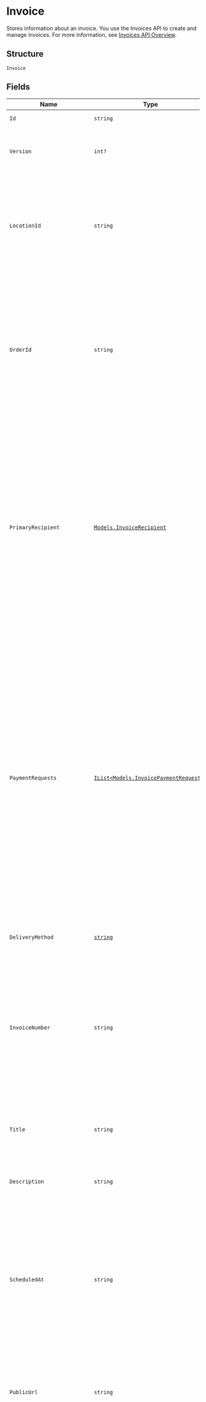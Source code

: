 
# Invoice

Stores information about an invoice. You use the Invoices API to create and manage
invoices. For more information, see [Invoices API Overview](https://developer.squareup.com/docs/invoices-api/overview).

## Structure

`Invoice`

## Fields

| Name | Type | Tags | Description |
|  --- | --- | --- | --- |
| `Id` | `string` | Optional | The Square-assigned ID of the invoice. |
| `Version` | `int?` | Optional | The Square-assigned version number, which is incremented each time an update is committed to the invoice. |
| `LocationId` | `string` | Optional | The ID of the location that this invoice is associated with.<br><br>If specified in a `CreateInvoice` request, the value must match the `location_id` of the associated order.<br>**Constraints**: *Minimum Length*: `1`, *Maximum Length*: `255` |
| `OrderId` | `string` | Optional | The ID of the [order](entity:Order) for which the invoice is created.<br>This field is required when creating an invoice, and the order must be in the `OPEN` state.<br><br>To view the line items and other information for the associated order, call the<br>[RetrieveOrder](api-endpoint:Orders-RetrieveOrder) endpoint using the order ID.<br>**Constraints**: *Minimum Length*: `1`, *Maximum Length*: `255` |
| `PrimaryRecipient` | [`Models.InvoiceRecipient`](../../doc/models/invoice-recipient.md) | Optional | Represents a snapshot of customer data. This object stores customer data that is displayed on the invoice<br>and that Square uses to deliver the invoice.<br><br>When you provide a customer ID for a draft invoice, Square retrieves the associated customer profile and populates<br>the remaining `InvoiceRecipient` fields. You cannot update these fields after the invoice is published.<br>Square updates the customer ID in response to a merge operation, but does not update other fields. |
| `PaymentRequests` | [`IList<Models.InvoicePaymentRequest>`](../../doc/models/invoice-payment-request.md) | Optional | The payment schedule for the invoice, represented by one or more payment requests that<br>define payment settings, such as amount due and due date. An invoice supports the following payment request combinations:<br><br>- One balance<br>- One deposit with one balance<br>- 2–12 installments<br>- One deposit with 2–12 installments<br><br>This field is required when creating an invoice. It must contain at least one payment request.<br>All payment requests for the invoice must equal the total order amount. For more information, see<br>[Configuring payment requests](https://developer.squareup.com/docs/invoices-api/create-publish-invoices#payment-requests).<br><br>Adding `INSTALLMENT` payment requests to an invoice requires an<br>[Invoices Plus subscription](https://developer.squareup.com/docs/invoices-api/overview#invoices-plus-subscription). |
| `DeliveryMethod` | [`string`](../../doc/models/invoice-delivery-method.md) | Optional | Indicates how Square delivers the [invoice](../../doc/models/invoice.md) to the customer. |
| `InvoiceNumber` | `string` | Optional | A user-friendly invoice number that is displayed on the invoice. The value is unique within a location.<br>If not provided when creating an invoice, Square assigns a value.<br>It increments from 1 and is padded with zeros making it 7 characters long<br>(for example, 0000001 and 0000002).<br>**Constraints**: *Minimum Length*: `1`, *Maximum Length*: `191` |
| `Title` | `string` | Optional | The title of the invoice, which is displayed on the invoice.<br>**Constraints**: *Minimum Length*: `1`, *Maximum Length*: `255` |
| `Description` | `string` | Optional | The description of the invoice, which is displayed on the invoice.<br>**Constraints**: *Minimum Length*: `1`, *Maximum Length*: `65536` |
| `ScheduledAt` | `string` | Optional | The timestamp when the invoice is scheduled for processing, in RFC 3339 format.<br>After the invoice is published, Square processes the invoice on the specified date,<br>according to the delivery method and payment request settings.<br><br>If the field is not set, Square processes the invoice immediately after it is published. |
| `PublicUrl` | `string` | Optional | The URL of the Square-hosted invoice page.<br>After you publish the invoice using the `PublishInvoice` endpoint, Square hosts the invoice<br>page and returns the page URL in the response. |
| `NextPaymentAmountMoney` | [`Models.Money`](../../doc/models/money.md) | Optional | Represents an amount of money. `Money` fields can be signed or unsigned.<br>Fields that do not explicitly define whether they are signed or unsigned are<br>considered unsigned and can only hold positive amounts. For signed fields, the<br>sign of the value indicates the purpose of the money transfer. See<br>[Working with Monetary Amounts](https://developer.squareup.com/docs/build-basics/working-with-monetary-amounts)<br>for more information. |
| `Status` | [`string`](../../doc/models/invoice-status.md) | Optional | Indicates the status of an invoice. |
| `Timezone` | `string` | Optional | The time zone used to interpret calendar dates on the invoice, such as `due_date`.<br>When an invoice is created, this field is set to the `timezone` specified for the seller<br>location. The value cannot be changed.<br><br>For example, a payment `due_date` of 2021-03-09 with a `timezone` of America/Los\_Angeles<br>becomes overdue at midnight on March 9 in America/Los\_Angeles (which equals a UTC timestamp<br>of 2021-03-10T08:00:00Z). |
| `CreatedAt` | `string` | Optional | The timestamp when the invoice was created, in RFC 3339 format. |
| `UpdatedAt` | `string` | Optional | The timestamp when the invoice was last updated, in RFC 3339 format. |
| `AcceptedPaymentMethods` | [`Models.InvoiceAcceptedPaymentMethods`](../../doc/models/invoice-accepted-payment-methods.md) | Optional | The payment methods that customers can use to pay an [invoice](../../doc/models/invoice.md) on the Square-hosted invoice payment page. |
| `CustomFields` | [`IList<Models.InvoiceCustomField>`](../../doc/models/invoice-custom-field.md) | Optional | Additional seller-defined fields that are displayed on the invoice. For more information, see<br>[Custom fields](https://developer.squareup.com/docs/invoices-api/overview#custom-fields).<br><br>Adding custom fields to an invoice requires an<br>[Invoices Plus subscription](https://developer.squareup.com/docs/invoices-api/overview#invoices-plus-subscription).<br><br>Max: 2 custom fields |
| `SubscriptionId` | `string` | Optional | The ID of the [subscription](entity:Subscription) associated with the invoice.<br>This field is present only on subscription billing invoices. |
| `SaleOrServiceDate` | `string` | Optional | The date of the sale or the date that the service is rendered, in `YYYY-MM-DD` format.<br>This field can be used to specify a past or future date which is displayed on the invoice. |
| `PaymentConditions` | `string` | Optional | **France only.** The payment terms and conditions that are displayed on the invoice. For more information,<br>see [Payment conditions](https://developer.squareup.com/docs/invoices-api/overview#payment-conditions).<br><br>For countries other than France, Square returns an `INVALID_REQUEST_ERROR` with a `BAD_REQUEST` code and<br>"Payment conditions are not supported for this location's country" detail if this field is included in `CreateInvoice` or `UpdateInvoice` requests.<br>**Constraints**: *Minimum Length*: `1`, *Maximum Length*: `2000` |
| `StorePaymentMethodEnabled` | `bool?` | Optional | Indicates whether to allow a customer to save a credit or debit card as a card on file or a bank transfer as a<br>bank account on file. If `true`, Square displays a __Save my card on file__ or __Save my bank on file__ checkbox on the<br>invoice payment page. Stored payment information can be used for future automatic payments. The default value is `false`. |

## Example (as JSON)

```json
{
  "id": "id0",
  "version": 172,
  "location_id": "location_id4",
  "order_id": "order_id6",
  "primary_recipient": {
    "customer_id": "customer_id2",
    "given_name": "given_name6",
    "family_name": "family_name8",
    "email_address": "email_address2",
    "address": {
      "address_line_1": "address_line_10",
      "address_line_2": "address_line_20",
      "address_line_3": "address_line_36",
      "locality": "locality0",
      "sublocality": "sublocality0",
      "sublocality_2": "sublocality_28",
      "sublocality_3": "sublocality_30",
      "administrative_district_level_1": "administrative_district_level_14",
      "administrative_district_level_2": "administrative_district_level_26",
      "administrative_district_level_3": "administrative_district_level_38",
      "postal_code": "postal_code2",
      "country": "TO",
      "first_name": "first_name0",
      "last_name": "last_name8"
    },
    "phone_number": "phone_number2",
    "company_name": "company_name0",
    "tax_ids": {
      "eu_vat": "eu_vat2"
    }
  },
  "payment_requests": [
    {
      "uid": "uid4",
      "request_method": "SMS",
      "request_type": "BALANCE",
      "due_date": "due_date2",
      "fixed_amount_requested_money": {
        "amount": 6,
        "currency": "MZN"
      },
      "percentage_requested": "percentage_requested8",
      "tipping_enabled": false,
      "automatic_payment_source": "CARD_ON_FILE",
      "card_id": "card_id0",
      "reminders": [
        {
          "uid": "uid2",
          "relative_scheduled_days": 242,
          "message": "message8",
          "status": "NOT_APPLICABLE",
          "sent_at": "sent_at2"
        },
        {
          "uid": "uid3",
          "relative_scheduled_days": 243,
          "message": "message7",
          "status": "PENDING",
          "sent_at": "sent_at3"
        },
        {
          "uid": "uid4",
          "relative_scheduled_days": 244,
          "message": "message6",
          "status": "SENT",
          "sent_at": "sent_at4"
        }
      ],
      "computed_amount_money": {
        "amount": 132,
        "currency": "AWG"
      },
      "total_completed_amount_money": {},
      "rounding_adjustment_included_money": {}
    }
  ],
  "delivery_method": "SHARE_MANUALLY",
  "invoice_number": "invoice_number4",
  "title": "title4",
  "description": "description0",
  "scheduled_at": "scheduled_at6",
  "public_url": "public_url8",
  "next_payment_amount_money": {
    "amount": 236,
    "currency": "PAB"
  },
  "status": "FAILED",
  "timezone": "timezone0",
  "created_at": "created_at2",
  "updated_at": "updated_at4",
  "accepted_payment_methods": {
    "card": false,
    "square_gift_card": false,
    "bank_account": false,
    "buy_now_pay_later": false
  },
  "custom_fields": [
    {
      "label": "label3",
      "value": "value5",
      "placement": "BELOW_LINE_ITEMS"
    },
    {
      "label": "label4",
      "value": "value6",
      "placement": "ABOVE_LINE_ITEMS"
    },
    {
      "label": "label5",
      "value": "value7",
      "placement": "BELOW_LINE_ITEMS"
    }
  ],
  "subscription_id": "subscription_id0",
  "sale_or_service_date": "sale_or_service_date6",
  "payment_conditions": "payment_conditions4",
  "store_payment_method_enabled": false
}
```


